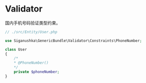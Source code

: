 # Validator

国内手机号码验证类型约束。

```php
// ./src/Entity/User.php

use Siganushka\GenericBundle\Validator\Constraints\PhoneNumber;

class User
{
    /*
    * @PhoneNumber()
    */
    private $phoneNumber;
}
```
